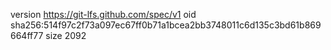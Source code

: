 version https://git-lfs.github.com/spec/v1
oid sha256:514f97c2f73a097ec67ff0b71a1bcea2bb3748011c6d135c3bd61b869664ff77
size 2092
